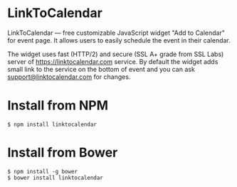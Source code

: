 LinkToCalendar
=============

LinkToCalendar — free customizable JavaScript widget "Add to Calendar" for event page. It allows users to easily schedule the event in their calendar. 

The widget uses fast (HTTP/2) and secure (SSL A+ grade from SSL Labs) server of https://linktocalendar.com service. By default the widget adds small link to the service on the bottom of event and you can ask support@linktocalendar.com for changes.

Install from NPM
================
```
$ npm install linktocalendar
```

Install from Bower
================
```
$ npm install -g bower
$ bower install linktocalendar
```
